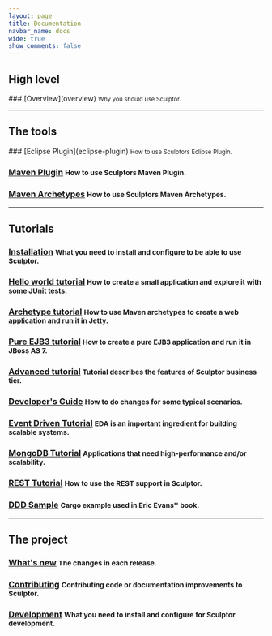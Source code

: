 ```yaml
---
layout: page
title: Documentation
navbar_name: docs
wide: true
show_comments: false
---
```

<div class="row">
  <div class="span4">
    <h2>High level</h2>
  </div>
  <div class="span8" markdown="1">
### [Overview](overview) <small>Why you should use Sculptor.</small>

  </div>
</div>

----

<div class="row">
  <div class="span4">
    <h2>The tools</h2>
  </div>
  <div class="span8" markdown="1">
### [Eclipse Plugin](eclipse-plugin) <small>How to use Sculptors Eclipse Plugin.</small>

### [Maven Plugin](maven-plugin) <small>How to use Sculptors Maven Plugin.</small>

### [Maven Archetypes](maven-archetypes) <small>How to use Sculptors Maven Archetypes.</small>

  </div>
</div>

----

<div class="row">
  <div class="span4">
    <h2>Tutorials</h2>
  </div>
  <div class="span8" markdown="1">

### [Installation](installation) <small>What you need to install and configure to be able to use Sculptor.</small>

### [Hello world tutorial](hello-world-tutorial) <small>How to create a small application and explore it with some JUnit tests.</small>

### [Archetype tutorial](archetype-tutorial) <small>How to use Maven archetypes to create a web application and run it in Jetty.</small>

### [Pure EJB3 tutorial](pure-ejb3-tutorial) <small>How to create a pure EJB3 application and run it in JBoss AS 7.</small>

### [Advanced tutorial](advanced-tutorial) <small>Tutorial describes the features of Sculptor business tier.</small>

### [Developer's Guide](developers-guide) <small>How to do changes for some typical scenarios.</small>

### [Event Driven Tutorial](event-driven-tutorial) <small>EDA is an important ingredient for building scalable systems.</small>

### [MongoDB Tutorial](mongodb-tutorial) <small>Applications that need high-performance and/or scalability.</small>

### [REST Tutorial](rest-tutorial) <small>How to use the REST support in Sculptor.</small>

### [DDD Sample](ddd-sample) <small>Cargo example used in Eric Evans'' book.</small>

  </div>
</div>

----

<div class="row">
  <div class="span4">
    <h2>The project</h2>
  </div>
  <div class="span8" markdown="1">

### [What's new](whats-new) <small>The changes in each release.</small>

### [Contributing](contributing) <small>Contributing code or documentation improvements to Sculptor.</small>

### [Development](development-environment) <small>What you need to install and configure for Sculptor development.</small>

  </div>
</div>
